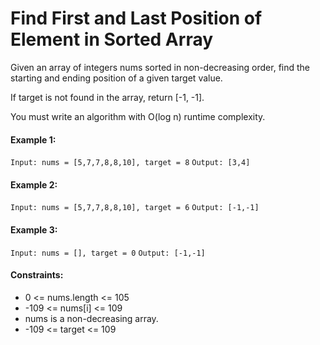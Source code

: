# Find First and Last Position of Element in Sorted Array

Given an array of integers nums sorted in non-decreasing order, find the starting and ending position of a given target value.

If target is not found in the array, return [-1, -1].

You must write an algorithm with O(log n) runtime complexity.

#### Example 1:

` Input: nums = [5,7,7,8,8,10], target = 8 `
` Output: [3,4] `

#### Example 2:

` Input: nums = [5,7,7,8,8,10], target = 6 `
` Output: [-1,-1] `

#### Example 3:

` Input: nums = [], target = 0 `
` Output: [-1,-1] `
 

#### Constraints:

* 0 <= nums.length <= 105
* -109 <= nums[i] <= 109
* nums is a non-decreasing array.
* -109 <= target <= 109
